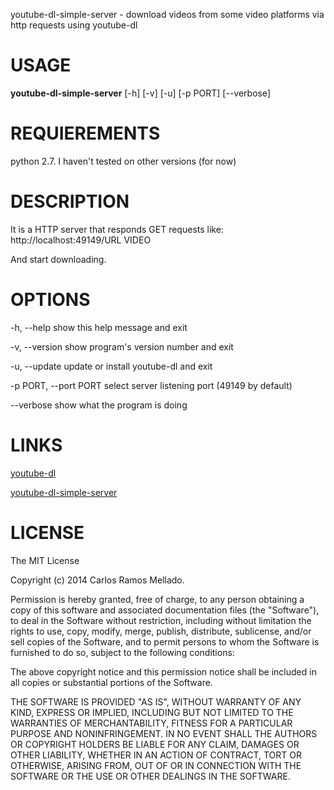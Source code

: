 youtube-dl-simple-server - download videos from some video platforms via http requests using youtube-dl

# USAGE
**youtube-dl-simple-server** [-h] [-v] [-u] [-p PORT] [--verbose]

# REQUIEREMENTS
python 2.7. I haven't tested on other versions (for now)

# DESCRIPTION
It is a HTTP server that responds GET requests like:
http://localhost:49149/URL VIDEO

And start downloading.

# OPTIONS
-h, --help            show this help message and exit

-v, --version         show program's version number and exit

-u, --update          update or install youtube-dl and exit
                        
-p PORT, --port PORT  select server listening port (49149 by default)

--verbose             show what the program is doing

# LINKS
[youtube-dl](https://github.com/rg3/youtube-dl)

[youtube-dl-simple-server](https://github.com/r4mos/youtube-dl-simple-server)

# LICENSE
The MIT License

Copyright (c) 2014 Carlos Ramos Mellado.

Permission is hereby granted, free of charge, to any person obtaining a copy of this software and associated documentation files (the "Software"), to deal in the Software without restriction, including without limitation the rights to use, copy, modify, merge, publish, distribute, sublicense, and/or sell copies of the Software, and to permit persons to whom the Software is furnished to do so, subject to the following conditions:

The above copyright notice and this permission notice shall be included in all copies or substantial portions of the Software.

THE SOFTWARE IS PROVIDED "AS IS", WITHOUT WARRANTY OF ANY KIND, EXPRESS OR IMPLIED, INCLUDING BUT NOT LIMITED TO THE WARRANTIES OF MERCHANTABILITY, FITNESS FOR A PARTICULAR PURPOSE AND NONINFRINGEMENT. IN NO EVENT SHALL THE AUTHORS OR COPYRIGHT HOLDERS BE LIABLE FOR ANY CLAIM, DAMAGES OR OTHER LIABILITY, WHETHER IN AN ACTION OF CONTRACT, TORT OR OTHERWISE, ARISING FROM, OUT OF OR IN CONNECTION WITH THE SOFTWARE OR THE USE OR OTHER DEALINGS IN THE SOFTWARE.